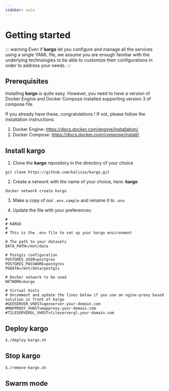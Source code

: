 ```yaml
---
sidebar: auto
---
```


# Getting started

::: warning
Even if **kargo** let you configure and manage all the services using a single YAML file, we assume you are enough familiar with the underlying technologies to be able to customize their configurations in order to address your needs.
:::

## Prerequisites

Installing **kargo** is quite easy. However, you need to have a version of Docker Engine and Docker Compose installed supporting version 3 of compose file. 

If you already have these, congratulations ! If not, please follow the installation instructions:
1. Docker Engine: https://docs.docker.com/engine/installation/
2. Docker Compose: https://docs.docker.com/compose/install/.

## Install kargo

1. Clone the **kargo** repository in the directory of your choice

```
git clone https://github.com/kalisio/kargo.git
```

2. Create a network with the name of your choice, here: **kargo**

```
docker network create kargo
```

3. Make a copy of our `.env.sample` and rename it to `.env`

4. Update the file with your preferences:

```
#
# KARGO
#
# This is the .env file to set up your kargo environment

# The path to your datasets
DATA_PATH=/mnt/data

# Postgis configuration
POSTGRES_USER=postgres
POSTGRES_PASSWORD=postgres
PGDATA=/mnt/data/postgis

# Docker network to be used
NETWORK=kargo

# Virtual hosts 
# Uncomment and update the lines below if you use an nginx-proxy based solution in front of kargo
#GEOSERVER_VHOST=geoserver.your-domain.com
#MAPPROXY_VHOST=mapproxy.your-domain.com
#TILESERVERGL_VHOST=tileservergl.your-domain.com
```

## Deploy kargo

```bash
$./deploy-kargo.sh
```

## Stop kargo

```bash
$./remove-kargo.sh
```

## Swarm mode